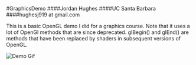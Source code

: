 #GraphicsDemo
####Jordan Hughes
####UC Santa Barbara
####hughesj919 at gmail.com

This is a basic OpenGL demo I did for a graphics course. Note that it uses a lot of OpenGl methods that are since deprecated.  glBegin() and glEnd() are methods that have been replaced by shaders in subsequent versions of OpenGL. 

![Demo Gif](Demo.gif)
